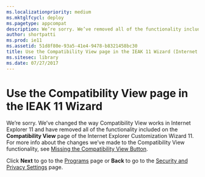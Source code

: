 ```yaml
---
ms.localizationpriority: medium
ms.mktglfcycl: deploy
ms.pagetype: appcompat
description: We’re sorry. We’ve removed all of the functionality included on the **Compatibility View** page of the Internet Explorer Customization Wizard 11.
author: shortpatti
ms.prod: ie11
ms.assetid: 51d8f80e-93a5-41e4-9478-b8321458bc30
title: Use the Compatibility View page in the IEAK 11 Wizard (Internet Explorer Administration Kit 11 for IT Pros)
ms.sitesec: library
ms.date: 07/27/2017
---
```



# Use the Compatibility View page in the IEAK 11 Wizard
We’re sorry. We’ve changed the way Compatibility View works in Internet Explorer 11 and have removed all of the functionality included on the **Compatibility View** page of the Internet Explorer Customization Wizard 11. For more info about the changes we’ve made to the Compatibility View functionality, see [Missing the Compatibility View Button](../ie11-deploy-guide/missing-the-compatibility-view-button.md).

Click **Next** to go to the [Programs](programs-ieak11-wizard.md) page or **Back** to go to the [Security and Privacy Settings](security-and-privacy-settings-ieak11-wizard.md) page.

